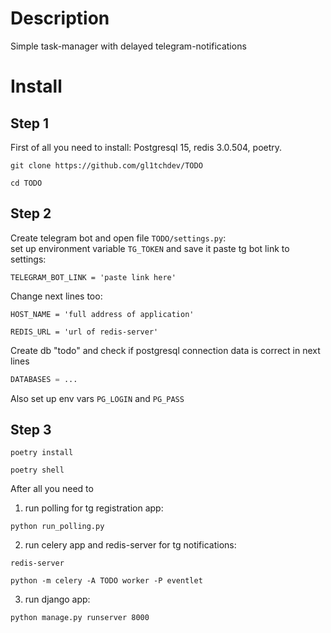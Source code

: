 # Description
Simple task-manager with delayed telegram-notifications
# Install
## Step 1
First of all you need to install: Postgresql 15, redis 3.0.504, poetry. 
```shell
git clone https://github.com/gl1tchdev/TODO
```
```shell
cd TODO
```
## Step 2
Create telegram bot and open file ```TODO/settings.py```:<br>
set up environment variable ```TG_TOKEN``` and save it
paste tg bot link to settings:
```
TELEGRAM_BOT_LINK = 'paste link here'
```
Change next lines too:<br>
```
HOST_NAME = 'full address of application'
```
```
REDIS_URL = 'url of redis-server'
```
Create db "todo" and check if postgresql connection data is correct in next lines
```python
DATABASES = ...
```
Also set up env vars ```PG_LOGIN``` and ```PG_PASS```
## Step 3
```shell
poetry install
```
```shell
poetry shell
```
After all you need to
1. run polling for tg registration app: 
```shell
python run_polling.py
```
2. run celery app and redis-server for tg notifications: 
```shell
redis-server
```
```shell
python -m celery -A TODO worker -P eventlet
```
3. run django app:
```shell
python manage.py runserver 8000
```